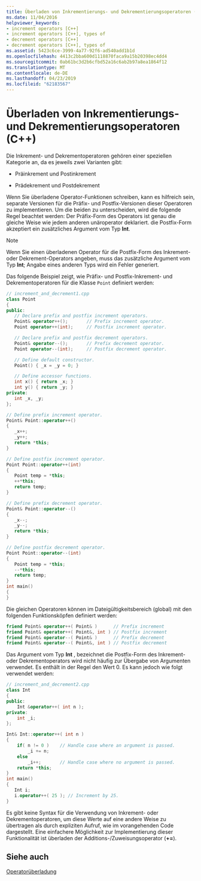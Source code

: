 ```yaml
---
title: Überladen von Inkrementierungs- und Dekrementierungsoperatoren (C++)
ms.date: 11/04/2016
helpviewer_keywords:
- increment operators [C++]
- increment operators [C++], types of
- decrement operators [C++]
- decrement operators [C++], types of
ms.assetid: 5423c6ce-3999-4a77-92f6-ad540add1b1d
ms.openlocfilehash: 4413c2bba600d1118870faca9a15b20398ec4dd4
ms.sourcegitcommit: 0ab61bc3d2b6cfbd52a16c6ab2b97a8ea1864f12
ms.translationtype: MT
ms.contentlocale: de-DE
ms.lasthandoff: 04/23/2019
ms.locfileid: "62183567"
---
```

# <a name="increment-and-decrement-operator-overloading-c"></a>Überladen von Inkrementierungs- und Dekrementierungsoperatoren (C++)

Die Inkrement- und Dekrementoperatoren gehören einer speziellen Kategorie an, da es jeweils zwei Varianten gibt:

- Präinkrement und Postinkrement

- Prädekrement und Postdekrement

Wenn Sie überladene Operator-Funktionen schreiben, kann es hilfreich sein, separate Versionen für die Präfix- und Postfix-Versionen dieser Operatoren zu implementieren. Um die beiden zu unterscheiden, wird die folgende Regel beachtet werden: Der Präfix-Form des Operators ist genau die gleiche Weise wie jedem anderen unäroperator deklariert. die Postfix-Form akzeptiert ein zusätzliches Argument vom Typ **Int**.

> [!NOTE]
>  Wenn Sie einen überladenen Operator für die Postfix-Form des Inkrement- oder Dekrement-Operators angeben, muss das zusätzliche Argument vom Typ **Int**; Angabe eines anderen Typs wird ein Fehler generiert.

Das folgende Beispiel zeigt, wie Präfix- und Postfix-Inkrement- und Dekrementoperatoren für die Klasse `Point` definiert werden:

```cpp
// increment_and_decrement1.cpp
class Point
{
public:
   // Declare prefix and postfix increment operators.
   Point& operator++();       // Prefix increment operator.
   Point operator++(int);     // Postfix increment operator.

   // Declare prefix and postfix decrement operators.
   Point& operator--();       // Prefix decrement operator.
   Point operator--(int);     // Postfix decrement operator.

   // Define default constructor.
   Point() { _x = _y = 0; }

   // Define accessor functions.
   int x() { return _x; }
   int y() { return _y; }
private:
   int _x, _y;
};

// Define prefix increment operator.
Point& Point::operator++()
{
   _x++;
   _y++;
   return *this;
}

// Define postfix increment operator.
Point Point::operator++(int)
{
   Point temp = *this;
   ++*this;
   return temp;
}

// Define prefix decrement operator.
Point& Point::operator--()
{
   _x--;
   _y--;
   return *this;
}

// Define postfix decrement operator.
Point Point::operator--(int)
{
   Point temp = *this;
   --*this;
   return temp;
}
int main()
{
}
```

Die gleichen Operatoren können im Dateigültigkeitsbereich (global) mit den folgenden Funktionsköpfen definiert werden:

```cpp
friend Point& operator++( Point& )      // Prefix increment
friend Point& operator++( Point&, int ) // Postfix increment
friend Point& operator--( Point& )      // Prefix decrement
friend Point& operator--( Point&, int ) // Postfix decrement
```

Das Argument vom Typ **Int** , bezeichnet die Postfix-Form des Inkrement- oder Dekrementoperators wird nicht häufig zur Übergabe von Argumenten verwendet. Es enthält in der Regel den Wert 0. Es kann jedoch wie folgt verwendet werden:

```cpp
// increment_and_decrement2.cpp
class Int
{
public:
    Int &operator++( int n );
private:
    int _i;
};

Int& Int::operator++( int n )
{
    if( n != 0 )    // Handle case where an argument is passed.
        _i += n;
    else
        _i++;       // Handle case where no argument is passed.
    return *this;
}
int main()
{
   Int i;
   i.operator++( 25 ); // Increment by 25.
}
```

Es gibt keine Syntax für die Verwendung von Inkrement- oder Dekrementoperatoren, um diese Werte auf eine andere Weise zu übertragen als durch expliziten Aufruf, wie im vorangehenden Code dargestellt. Eine einfachere Möglichkeit zur Implementierung dieser Funktionalität ist überladen der Additions-/Zuweisungsoperator (**+=**).

## <a name="see-also"></a>Siehe auch

[Operatorüberladung](../cpp/operator-overloading.md)